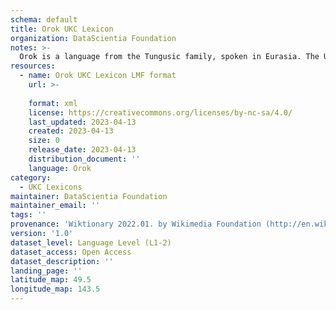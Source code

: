 ```yaml
---
schema: default
title: Orok UKC Lexicon
organization: DataScientia Foundation
notes: >-
  Orok is a language from the Tungusic family, spoken in Eurasia. The UKC Lexicon of Orok is represented as a lexico-semantic network. It consists of words, word senses, synsets, as well as sense-level and synset-level relationships.
resources:
  - name: Orok UKC Lexicon LMF format
    url: >-
      
    format: xml
    license: https://creativecommons.org/licenses/by-nc-sa/4.0/
    last_updated: 2023-04-13
    created: 2023-04-13
    size: 0
    release_date: 2023-04-13
    distribution_document: ''
    language: Orok
category:
  - UKC Lexicons
maintainer: DataScientia Foundation
maintainer_email: ''
tags: ''
provenance: 'Wiktionary 2022.01. by Wikimedia Foundation (http://en.wiktionary.org); Princeton WordNet 2.1 by Princeton University (https://wordnet.princeton.edu)'
version: '1.0'
dataset_level: Language Level (L1-2)
dataset_access: Open Access
dataset_description: ''
landing_page: ''
latitude_map: 49.5
longitude_map: 143.5
---
```

